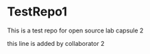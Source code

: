 # TestRepo1
This is a test repo for open source lab capsule 2

this line is added by collaborator 2
